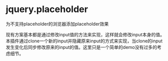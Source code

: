 jquery.placeholder
==================

为不支持placeholder的浏览器添加placeholder效果

现有方案基本都是通过修改input值的方法来实现，这样就会修改input本身的值。本插件通过clone一个新的input并隐藏原来input的方式来实现，当clone的input发生变化后同步修改原来的input的值。这里只是一个简单的demo没有过多的考虑细节。
